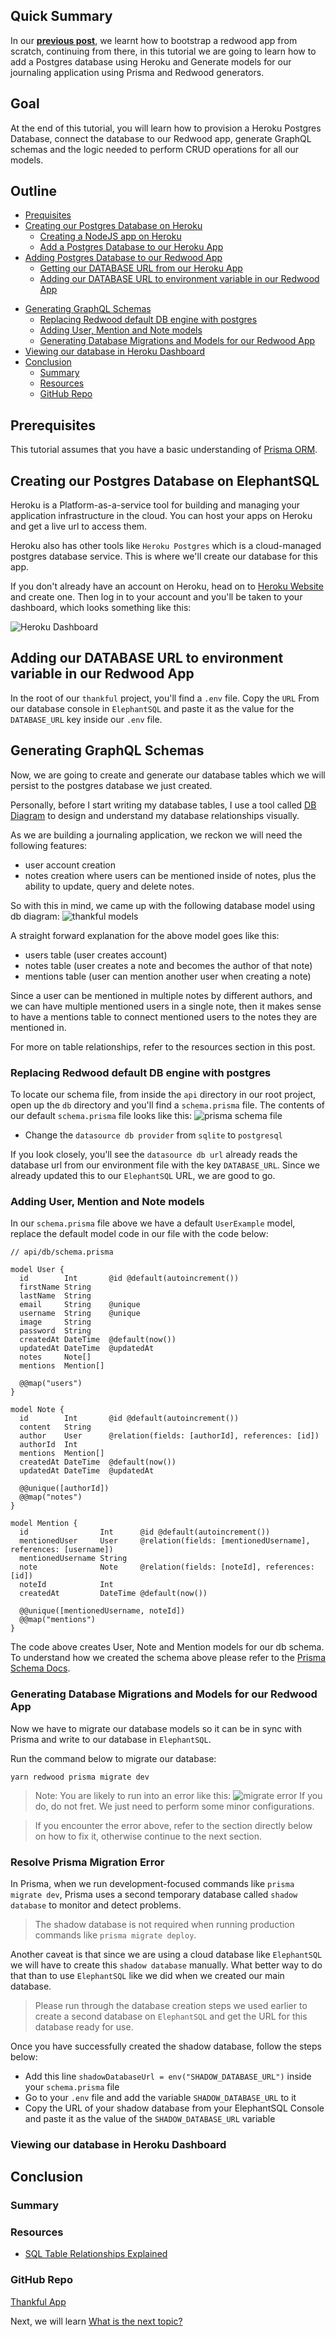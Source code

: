 ## Quick Summary

In our **[previous post](../003-Bootstrapping%20a%20RedwoodJS%20Application/bootstrapping-a-redwoodjs-application.md)**, we learnt how to bootstrap a redwood app from scratch, continuing from there, in this tutorial we are going to learn how to add a Postgres database using Heroku and Generate models for our journaling application using Prisma and Redwood generators.

## Goal

At the end of this tutorial, you will learn how to provision a Heroku Postgres Database, connect the database to our Redwood app, generate GraphQL schemas and the logic needed to perform CRUD operations for all our models.

## Outline

- [Prequisites](#prerequisites)
- [Creating our Postgres Database on Heroku](#creating-out-postgres-database-on-heroku)
  - [Creating a NodeJS app on Heroku](#creating-a-nodejs-app-on-heroku)
  - [Add a Postgres Database to our Heroku App](#adding-a-postgres-database-to-our-heroku-app)
- [Adding Postgres Database to our Redwood App](#adding-postgres-database-to-our-redwood-app)
  - [Getting our DATABASE URL from our Heroku App](#getting-our-database-url-from-our-heroku-app)
  - [Adding our DATABASE URL to environment variable in our Redwood App](#adding-our-database-url-to-environment-variable-in-our-redwood-app)


<!-- - [Creating our Postgres Database on ElephantSQL](#creating-our-postgres-database-on-elephantsql)
- [Adding our DATABASE URL to environment variable in our Redwood App](#adding-our-database-url-to-environment-variable-in-our-redwood-app) -->
- [Generating GraphQL Schemas](#generating-graphql-schemas)
  - [Replacing Redwood default DB engine with postgres](#replacing-redwood-default-db-engine-with-postgres)
  - [Adding User, Mention and Note models](#adding-user-mention-and-note-models)
  - [Generating Database Migrations and Models for our Redwood App](#generating-database-migrations-and-models-for-our-redwood-app)
- [Viewing our database in Heroku Dashboard](#viewing-our-database-in-heroku-dashboard)
- [Conclusion](#conclusion)
  - [Summary](#summary)
  - [Resources](#resources)
  - [GitHub Repo](#github-repo)

## Prerequisites

This tutorial assumes that you have a basic understanding of [Prisma ORM](https://www.prisma.io/).
## Creating our Postgres Database on ElephantSQL
Heroku is a Platform-as-a-service tool for building and managing your application infrastructure in the cloud. You can host your apps on Heroku and get a live url to access them.

Heroku also has other tools like `Heroku Postgres` which is a cloud-managed postgres database service. This is where we'll create our database for this app.

If you don't already have an account on Heroku, head on to [Heroku Website](https://www.heroku.com/) and create one. Then log in to your account and you'll be taken to your dashboard, which looks something like this:

![Heroku Dashboard](images/heroku-dashboard.png)

<!-- ElephantSQL is a PostgreSQL-as-a-service platform. You can set up a cloud postgres database in about 3 minutes. It's pretty straight forward.

Head over to [ElephantSQL Website](https://www.elephantsql.com/) to create an account and login to start creating our database.

Once logged in, your dashboard should look something like this:

![ElephantSQL Dashboard](images/elephantsql-dashboard.png)

Follow the steps below to create a Postgres Database.

- Click on the **`Create New Instance`** button
  ![create new instance](images/create-new-instance.png)

- Enter a name for your database and click the **`Select Region`** button
  ![name database](images/name-database.png)

- Select your region (I typically leave it at the default AWS selection) and click the **`Review`** button
  ![select region](images/select-region.png)

- Review your selection to ensure you have the right configuration, then click the **`Create Instance`** button to continue
  ![review selection](images/review-selection.png)

- Your database will be created and you'll be redirected back to your dashboard 🎉
  ![dashboard with db](images/dashboard-with-db.png)

- To get our DATABASE URL, click on the database name in the dashboard and you'll be taken to the database console. _Notice the URL shown in our console as we'll copy and paste it in our Redwood app in the next step._
  ![db console](images/db-console.png) -->

<!-- ### Creating a nodeJS app on Heroku -->
<!-- ### Adding a Postgres Database to our Heroku App -->

<!-- ## Adding Postgres Database to our Redwood App -->
<!-- ### Getting our DATABASE URL from our Heroku App -->

## Adding our DATABASE URL to environment variable in our Redwood App

In the root of our `thankful` project, you'll find a `.env` file. Copy the `URL` From our database console in `ElephantSQL` and paste it as the value for the `DATABASE_URL` key inside our `.env` file.

## Generating GraphQL Schemas

Now, we are going to create and generate our database tables which we will persist to the postgres database we just created.

Personally, before I start writing my database tables, I use a tool called [DB Diagram](https://dbdiagram.io/) to design and understand my database relationships visually.

As we are building a journaling application, we reckon we will need the following features:

- user account creation
- notes creation where users can be mentioned inside of notes, plus the ability to update, query and delete notes.

So with this in mind, we came up with the following database model using db diagram:
![thankful models](images/thankful-model.png)

A straight forward explanation for the above model goes like this:

- users table (user creates account)
- notes table (user creates a note and becomes the author of that note)
- mentions table (user can mention another user when creating a note)

Since a user can be mentioned in multiple notes by different authors, and we can have multiple mentioned users in a single note, then it makes sense to have a mentions table to connect mentioned users to the notes they are mentioned in.

For more on table relationships, refer to the resources section in this post.

### Replacing Redwood default DB engine with postgres

To locate our schema file, from inside the `api` directory in our root project, open up the `db` directory and you'll find a `schema.prisma` file. The contents of our default `schema.prisma` file looks like this:
![prisma schema file](images/prisma-schema-file.png)

- Change the `datasource db provider` from `sqlite` to `postgresql`

If you look closely, you'll see the `datasource db url` already reads the database url from our environment file with the key `DATABASE_URL`. Since we already updated this to our `ElephantSQL` URL, we are good to go.

### Adding User, Mention and Note models

In our `schema.prisma` file above we have a default `UserExample` model, replace the default model code in our file with the code below:

```
// api/db/schema.prisma

model User {
  id        Int       @id @default(autoincrement())
  firstName String
  lastName  String
  email     String    @unique
  username  String    @unique
  image     String
  password  String
  createdAt DateTime  @default(now())
  updatedAt DateTime  @updatedAt
  notes     Note[]
  mentions  Mention[]

  @@map("users")
}

model Note {
  id        Int       @id @default(autoincrement())
  content   String
  author    User      @relation(fields: [authorId], references: [id])
  authorId  Int
  mentions  Mention[]
  createdAt DateTime  @default(now())
  updatedAt DateTime  @updatedAt

  @@unique([authorId])
  @@map("notes")
}

model Mention {
  id                Int      @id @default(autoincrement())
  mentionedUser     User     @relation(fields: [mentionedUsername], references: [username])
  mentionedUsername String
  note              Note     @relation(fields: [noteId], references: [id])
  noteId            Int
  createdAt         DateTime @default(now())

  @@unique([mentionedUsername, noteId])
  @@map("mentions")
}
```

The code above creates User, Note and Mention models for our db schema. To understand how we created the schema above please refer to the [Prisma Schema Docs](https://www.prisma.io/docs/concepts/components/prisma-schema).

### Generating Database Migrations and Models for our Redwood App
Now we have to migrate our database models so it can be in sync with Prisma and write to our database in `ElephantSQL`.

Run the command below to migrate our database:
```
yarn redwood prisma migrate dev
```

> Note: You are likely to run into an error like this: ![migrate error](images/migrate-error.png)
If you do, do not fret. We just need to perform some minor configurations.

> If you encounter the error above, refer to the section directly below on how to fix it, otherwise continue to the next section.
### Resolve Prisma Migration Error
In Prisma, when we run development-focused commands like `prisma migrate dev`, Prisma uses a second temporary database called `shadow database` to monitor and detect problems.

> The shadow database is not required when running production commands like `prisma migrate deploy`.

Another caveat is that since we are using a cloud database like `ElephantSQL` we will have to create this `shadow database` manually. What better way to do that than to use `ElephantSQL` like we did when we created our main database.

> Please run through the database creation steps we used earlier to create a second database on `ElephantSQL` and get the URL for this database ready for use.

Once you have successfully created the shadow database, follow the steps below:

- Add this line `shadowDatabaseUrl = env("SHADOW_DATABASE_URL")` inside your `schema.prisma` file
- Go to your `.env` file and add the variable `SHADOW_DATABASE_URL` to it
- Copy the URL of your shadow database from your ElephantSQL Console and paste it as the value of the `SHADOW_DATABASE_URL` variable


<!-- https://pris.ly/d/migrate-shadow -->

### Viewing our database in Heroku Dashboard

## Conclusion

### Summary

### Resources

- [SQL Table Relationships Explained](https://code.tutsplus.com/articles/sql-for-beginners-part-3-database-relationships--net-8561)

### GitHub Repo

[Thankful App](https://github.com/evansibok/thankful)

Next, we will learn [What is the next topic?](#)
